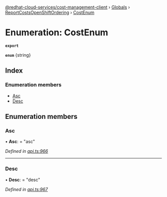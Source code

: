 [@redhat-cloud-services/cost-management-client](../README.md) › [Globals](../globals.md) › [ReportCostsOpenShiftOrdering](../modules/reportcostsopenshiftordering.md) › [CostEnum](reportcostsopenshiftordering.costenum.md)

# Enumeration: CostEnum

**`export`** 

**`enum`** {string}

## Index

### Enumeration members

* [Asc](reportcostsopenshiftordering.costenum.md#asc)
* [Desc](reportcostsopenshiftordering.costenum.md#desc)

## Enumeration members

###  Asc

• **Asc**: = "asc"

*Defined in [api.ts:966](https://github.com/RedHatInsights/javascript-clients/blob/master/packages/cost-management/api.ts#L966)*

___

###  Desc

• **Desc**: = "desc"

*Defined in [api.ts:967](https://github.com/RedHatInsights/javascript-clients/blob/master/packages/cost-management/api.ts#L967)*
